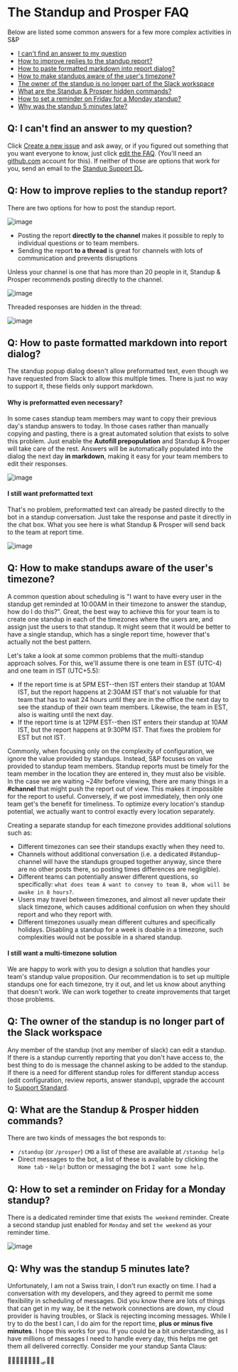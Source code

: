 # The Standup and Prosper FAQ
Below are listed some common answers for a few more complex activities in S&P

* [I can't find an answer to my question](#q-i-cant-find-an-answer-to-my-question)
* [How to improve replies to the standup report?](#q-how-to-improve-replies-to-the-standup-report)
* [How to paste formatted markdown into report dialog?](#q-how-to-paste-formatted-markdown-into-report-dialog)
* [How to make standups aware of the user's timezone?](#q-how-to-make-standups-aware-of-the-users-timezone)
* [The owner of the standup is no longer part of the Slack workspace](#q-the-owner-of-the-standup-is-no-longer-part-of-the-slack-workspace)
* [What are the Standup & Prosper hidden commands?](#q-what-are-the-standup--prosper-hidden-commands)
* [How to set a reminder on Friday for a Monday standup?](#q-how-to-set-a-reminder-on-friday-for-a-monday-standup)
* [Why was the standup 5 minutes late?](#q-why-was-the-standup-5-minutes-late)

## Q: I can't find an answer to my question?
Click [Create a new issue](https://github.com/Teaminator/Standup-and-Prosper-FAQ/issues/new) and ask away, or if you figured out something that you want everyone to know, just click [edit the FAQ](https://github.com/Teaminator/Standup-and-Prosper-FAQ/edit/main/README.md). (You'll need an [github.com](https://github.com) account for this). If neither of those are options that work for you, send an email to the [Standup Support DL](mailto:faq-support@teaminator.io).

## Q: How to improve replies to the standup report?
There are two options for how to post the standup report.

![image](https://user-images.githubusercontent.com/5056218/145066466-1f7031b9-d624-4ecd-9d78-479cf1b5da78.png)
* Posting the report **directly to the channel** makes it possible to reply to individual questions or to team members.
* Sending the report **to a thread** is great for channels with lots of communication and prevents disruptions

Unless your channel is one that has more than 20 people in it, Standup & Prosper recommends posting directly to the channel.

![image](https://user-images.githubusercontent.com/5056218/145067470-f826f9ca-8054-4138-8882-eaaa0932ebb1.png)

Threaded responses are hidden in the thread:

![image](https://user-images.githubusercontent.com/5056218/145558763-f18a8e37-6a50-4c81-b587-c38e5e3871d8.png)


## Q: How to paste formatted markdown into report dialog?
The standup popup dialog doesn't allow preformatted text, even though we have requested from Slack to allow this multiple times. There is just no way to support it, these fields only support markdown.

#### Why is preformatted even necessary?

In some cases standup team members may want to copy their previous day's standup answers to today. In those cases rather than manually copying and pasting, there is a great automated solution that exists to solve this problem. Just enable the **Autofill prepopulation** and Standup & Prosper will take care of the rest. Answers will be automatically populated into the dialog the next day **in markdown**, making it easy for your team members to edit their responses.

![image](https://user-images.githubusercontent.com/5056218/145195899-ed573dfd-c55e-426a-af2e-19ab0b069a28.png)

#### I still want preformatted text
That's no problem, preformatted text can already be pasted directly to the bot in a standup conversation. Just take the response and paste it directly in the chat box. What you see here is what Standup & Prosper will send back to the team at report time.

![image](https://user-images.githubusercontent.com/5056218/145196748-ca6fe163-5a85-4c50-98da-5d854c091b05.png)

## Q: How to make standups aware of the user's timezone?
A common question about scheduling is "I want to have every user in the standup get reminded at 10:00AM in their timezone to answer the standup, how do I do this?". Great, the best way to achieve this for your team is to create one standup in each of the timezones where the users are, and assign just the users to that standup. It might seem that it would be better to have a single standup, which has a single report time, however that's actually not the best pattern.

Let's take a look at some common problems that the multi-standup approach solves. For this, we'll assume there is one team in EST (UTC-4) and one team in IST (UTC+5.5):
* If the report time is at 5PM EST--then IST enters their standup at 10AM IST, but the report happens at 2:30AM IST that's not valuable for that team that has to wait 24 hours until they are in the office the next day to see the standup of their own team members. Likewise, the team in EST, also is waiting until the next day.
* If the report time is at 12PM EST--then IST enters their standup at 10AM IST, but the report happens at 9:30PM IST. That fixes the problem for EST but not IST.

Commonly, when focusing only on the complexity of configuration, we ignore the value provided by standups. Instead, S&P focuses on value provided to standup team members. Standup reports must be timely for the team member in the location they are entered in, they must also be visible. In the case we are waiting ~24hr before viewing, there are many things in a **#channel** that might push the report out of view. This makes it impossible for the report to useful. Conversely, if we post immediately, then only one team get's the benefit for timeliness. To optimize every location's standup potential, we actually want to control exactly every location separately.

Creating a separate standup for each timezone provides additional solutions such as:
* Different timezones can see their standups exactly when they need to.
* Channels without additional conversation (i.e. a dedicated #standup-channel will have the standups grouped together anyway, since there are no other posts there, so posting times differences are negligible).
* Different teams can potentially answer different questions, so specifically: `what does team A want to convey to team B, whom will be awake in 8 hours?`.
* Users may travel between timezones, and almost all never update their slack timezone, which causes additional confusion on when they should report and who they report with.
* Different timezones usually mean different cultures and specifically holidays. Disabling a standup for a week is doable in a timezone, such complexities would not be possible in a shared standup.

#### I still want a multi-timezone solution
We are happy to work with you to design a solution that handles your team's standup value proposition. Our recommendation is to set up multiple standups one for each timezone, try it out, and let us know about anything that doesn't work. We can work together to create improvements that target those problems.

## Q: The owner of the standup is no longer part of the Slack workspace
Any member of the standup (not any member of slack) can edit a standup. If there is a standup currently reporting that you don't have access to, the best thing to do is message the channel asking to be added to the standup. If there is a need for different standup roles for different standup access (edit configuration, review reports, answer standup), upgrade the account to [Support Standard](https://standup.teaminator.io/app/?install=false#/settings?focus=standard).

## Q: What are the Standup & Prosper hidden commands?
There are two kinds of messages the bot responds to:
* `/standup` (or `/prosper`) `CMD` a list of these are available at `/standup help`
* Direct messages to the bot, a list of these is available by clicking the `Home tab` - `Help!` button or messaging the bot `I want some help`.

## Q: How to set a reminder on Friday for a Monday standup?
There is a dedicated reminder time that exists `The weekend` reminder. Create a second standup just enabled for `Monday` and set `the weekend` as your reminder time.

![image](https://user-images.githubusercontent.com/5056218/132479086-f4e017d3-0f60-443e-85a0-dcb4ec23d421.png)

## Q: Why was the standup 5 minutes late?
Unfortunately, I am not a Swiss train, I don't run exactly on time. I had a conversation with my developers, and they agreed to permit me some flexibility in scheduling of messages. Did you know there are lots of things that can get in my way, be it the network connections are down, my cloud provider is having troubles, or Slack is rejecting incoming messages. While I try to do the best I can, I do aim for the report time, **plus or minus five minutes**. I hope this works for you. If you could be a bit understanding, as I have millions of messages I need to handle every day, this helps me get them all delivered correctly. Consider me your standup Santa Claus:

🦌🦌🦌🦌🦌🦌🦌🦌🛷🤖🔔
